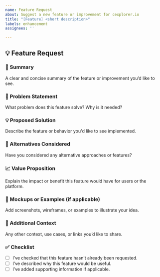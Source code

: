 ```yaml
---
name: Feature Request
about: Suggest a new feature or improvement for cexplorer.io
title: "[Feature] <short description>"
labels: enhancement
assignees: ''

---
```


## 💡 Feature Request

### 📌 Summary
A clear and concise summary of the feature or improvement you’d like to see.

### 🤔 Problem Statement
What problem does this feature solve? Why is it needed?

### 💡 Proposed Solution
Describe the feature or behavior you'd like to see implemented.

### 🔁 Alternatives Considered
Have you considered any alternative approaches or features?

### 📈 Value Proposition
Explain the impact or benefit this feature would have for users or the platform.

### 🎨 Mockups or Examples (if applicable)
Add screenshots, wireframes, or examples to illustrate your idea.

### 🧪 Additional Context
Any other context, use cases, or links you’d like to share.

### ✅ Checklist

- [ ] I’ve checked that this feature hasn’t already been requested.
- [ ] I’ve described why this feature would be useful.
- [ ] I’ve added supporting information if applicable.
